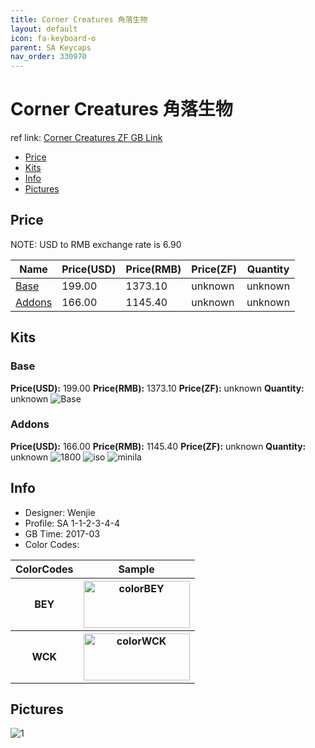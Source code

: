 ```yaml
---
title: Corner Creatures 角落生物
layout: default
icon: fa-keyboard-o
parent: SA Keycaps
nav_order: 330970
---
```


# Corner Creatures 角落生物

ref link: [Corner Creatures ZF GB Link](http://www.zfrontier.com/m/3777)

* [Price](#price)
* [Kits](#kits)
* [Info](#info)
* [Pictures](#pictures)


## Price  
NOTE: USD to RMB exchange rate is 6.90

| Name          | Price(USD)    |  Price(RMB) |  Price(ZF) | Quantity |
| ------------- | ------------- |  ---------- |  --------- | -------- |
|[Base](#base)|199.00|1373.10|unknown|unknown|
|[Addons](#addons)|166.00|1145.40|unknown|unknown|


## Kits
### Base
**Price(USD):** 199.00    **Price(RMB):** 1373.10    **Price(ZF):** unknown    **Quantity:** unknown
<img src="{{ 'assets/images/sa-keycaps/cornercreatures/kits_pics/base.png' | relative_url }}" alt="Base" class="image featured">

### Addons
**Price(USD):** 166.00    **Price(RMB):** 1145.40    **Price(ZF):** unknown    **Quantity:** unknown
<img src="{{ 'assets/images/sa-keycaps/cornercreatures/kits_pics/1800.png' | relative_url }}" alt="1800" class="image featured">
<img src="{{ 'assets/images/sa-keycaps/cornercreatures/kits_pics/iso.png' | relative_url }}" alt="iso" class="image featured">
<img src="{{ 'assets/images/sa-keycaps/cornercreatures/kits_pics/minila.png' | relative_url }}" alt="minila" class="image featured">


## Info
* Designer: Wenjie
* Profile: SA 1-1-2-3-4-4
* GB Time: 2017-03
* Color Codes:  
<table style="width:100%">
  <tr>
    <th>ColorCodes</th>
    <th>Sample</th>
  </tr>
  <tr>
    <th>BEY</th>
    <th><img src="{{ 'assets/images/sa-keycaps/SP_ColorCodes/abs/SP_Abs_ColorCodes_BEY.png' | relative_url }}" alt="colorBEY" height="75" width="170"></th>
  </tr>
  <tr>
    <th>WCK</th>
    <th><img src="{{ 'assets/images/sa-keycaps/SP_ColorCodes/abs/SP_Abs_ColorCodes_WCK.png' | relative_url }}" alt="colorWCK" height="75" width="170"></th>
  </tr>
</table>


## Pictures
<img src="{{ 'assets/images/sa-keycaps/cornercreatures/rendering_pics/1.jpg' | relative_url }}" alt="1" class="image featured">
